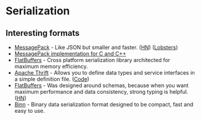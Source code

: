 # Serialization

## Interesting formats

- [MessagePack](https://msgpack.org/) - Like JSON but smaller and faster. ([HN](https://news.ycombinator.com/item?id=22537250)) ([Lobsters](https://lobste.rs/s/9kd4o9/messagepack_it_s_like_json_fast_small))
- [MessagePack implementation for C and C++](https://github.com/msgpack/msgpack-c)
- [FlatBuffers](https://github.com/google/flatbuffers) - Cross platform serialization library architected for maximum memory efficiency.
- [Apache Thrift](https://thrift.apache.org/) - Allows you to define data types and service interfaces in a simple definition file. ([Code](https://github.com/apache/thrift))
- [FlatBuffers](https://google.github.io/flatbuffers/flexbuffers.html) - Was designed around schemas, because when you want maximum performance and data consistency, strong typing is helpful. ([HN](https://news.ycombinator.com/item?id=23588558))
- [Binn](https://github.com/liteserver/binn) - Binary data serialization format designed to be compact, fast and easy to use.

